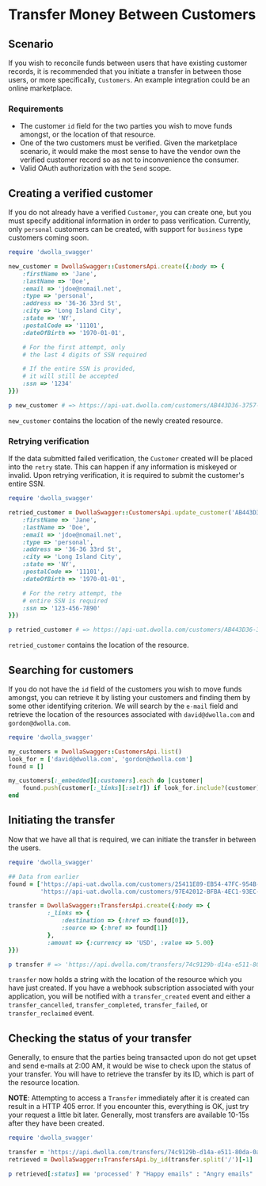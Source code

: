 # Transfer Money Between Customers

## Scenario
If you wish to reconcile funds between users that have existing customer records, it is recommended that you initiate a transfer in between those users, or more specifically, `Customers`. An example integration could be an online marketplace. 

### Requirements
- The customer `id` field for the two parties you wish to move funds amongst, or the location of that resource.
- One of the two customers must be verified. Given the marketplace scenario, it would make the most sense to have the vendor own the verified customer record so as not to inconvenience the consumer.
- Valid OAuth authorization with the `Send` scope.

## Creating a verified customer
If you do not already have a verified `Customer`, you can create one, but you must specify additional information in order to pass verification. Currently, only `personal` customers can be created, with support for `business` type customers coming soon. 

```ruby
require 'dwolla_swagger'

new_customer = DwollaSwagger::CustomersApi.create({:body => {
	:firstName => 'Jane',
	:lastName => 'Doe',
	:email => 'jdoe@nomail.net',
	:type => 'personal',
	:address => '36-36 33rd St',
	:city => 'Long Island City',
	:state => 'NY',
	:postalCode => '11101',
	:dateOfBirth => '1970-01-01',

	# For the first attempt, only 
	# the last 4 digits of SSN required

	# If the entire SSN is provided, 
	# it will still be accepted
	:ssn => '1234'
}})

p new_customer # => https://api-uat.dwolla.com/customers/AB443D36-3757-44C1-A1B4-29727FB3111C
```

`new_customer` contains the location of the newly created resource. 

### Retrying verification
If the data submitted failed verification, the `Customer` created will be placed into the `retry` state. This can happen if any information is miskeyed or invalid. Upon retrying verification, it is required to submit the customer's entire SSN. 

```ruby
require 'dwolla_swagger'

retried_customer = DwollaSwagger::CustomersApi.update_customer('AB443D36-3757-44C1-A1B4-29727FB3111C', {:body => {
	:firstName => 'Jane',
	:lastName => 'Doe',
	:email => 'jdoe@nomail.net',
	:type => 'personal',
	:address => '36-36 33rd St',
	:city => 'Long Island City',
	:state => 'NY',
	:postalCode => '11101',
	:dateOfBirth => '1970-01-01',

	# For the retry attempt, the 
	# entire SSN is required
	:ssn => '123-456-7890'
}})

p retried_customer # => https://api-uat.dwolla.com/customers/AB443D36-3757-44C1-A1B4-29727FB3111C
```

`retried_customer` contains the location of the resource. 


## Searching for customers
If you do not have the `id` field of the customers you wish to move funds amongst, you can retrieve it by listing your customers and finding them by some other identifying criterion. We will search by the `e-mail` field and retrieve the location of the resources associated with `david@dwolla.com` and `gordon@dwolla.com`.

```ruby
require 'dwolla_swagger'

my_customers = DwollaSwagger::CustomersApi.list()
look_for = ['david@dwolla.com', 'gordon@dwolla.com']
found = []

my_customers[:_embedded][:customers].each do |customer|
    found.push(customer[:_links][:self]) if look_for.include?(customer)
end
```

## Initiating the transfer
Now that we have all that is required, we can initiate the transfer in between the users.

```ruby
require 'dwolla_swagger'

## Data from earlier
found = ['https://api-uat.dwolla.com/customers/25411E89-EB54-47FC-954B-52AA791A5860', # Gordon
         'https://api-uat.dwolla.com/customers/97E42012-BFBA-4EC1-93EC-BA9414E610CC'] # David

transfer = DwollaSwagger::TransfersApi.create({:body => {
           :_links => {
               :destination => {:href => found[0]},
               :source => {:href => found[1]}
           },
           :amount => {:currency => 'USD', :value => 5.00}
}})

p transfer # => 'https://api.dwolla.com/transfers/74c9129b-d14a-e511-80da-0aa34a9b2388'
```

`transfer` now holds a string with the location of the resource which you have just created. If you have a webhook subscription associated with your application, you will be notified with a `transfer_created` event and either a `transfer_cancelled`, `transfer_completed`, `transfer_failed`, or `transfer_reclaimed` event.


## Checking the status of your transfer
Generally, to ensure that the parties being transacted upon do not get upset and send e-mails at 2:00 AM, it would be wise to check upon the status of your transfer. You will have to retrieve the transfer by its ID, which is part of the resource location.

**NOTE**: Attempting to access a `Transfer` immediately after it is created can result in a HTTP 405 error. If you encounter this, everything is OK, just try your request a little bit later. Generally, most transfers are available 10-15s after they have been created.

```ruby
require 'dwolla_swagger'

transfer = 'https://api.dwolla.com/transfers/74c9129b-d14a-e511-80da-0aa34a9b2388'
retrieved = DwollaSwagger::TransfersApi.by_id(transfer.split('/')[-1]

p retrieved[:status] == 'processed' ? "Happy emails" : "Angry emails"
```